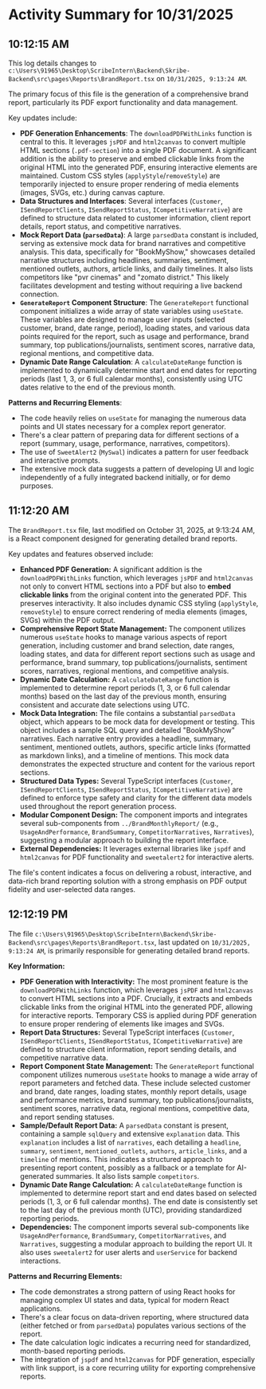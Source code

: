 # Activity Summary for 10/31/2025

## 10:12:15 AM
This log details changes to `c:\Users\91965\Desktop\ScribeIntern\Backend\Skribe-Backend\src\pages\Reports\BrandReport.tsx` on `10/31/2025, 9:13:24 AM`.

The primary focus of this file is the generation of a comprehensive brand report, particularly its PDF export functionality and data management.

Key updates include:

*   **PDF Generation Enhancements**: The `downloadPDFWithLinks` function is central to this. It leverages `jsPDF` and `html2canvas` to convert multiple HTML sections (`.pdf-section`) into a single PDF document. A significant addition is the ability to preserve and embed clickable links from the original HTML into the generated PDF, ensuring interactive elements are maintained. Custom CSS styles (`applyStyle`/`removeStyle`) are temporarily injected to ensure proper rendering of media elements (images, SVGs, etc.) during canvas capture.
*   **Data Structures and Interfaces**: Several interfaces (`Customer`, `ISendReportClients`, `ISendReportStatus`, `ICompetitiveNarrative`) are defined to structure data related to customer information, client report details, report status, and competitive narratives.
*   **Mock Report Data (`parsedData`)**: A large `parsedData` constant is included, serving as extensive mock data for brand narratives and competitive analysis. This data, specifically for "BookMyShow," showcases detailed narrative structures including headlines, summaries, sentiment, mentioned outlets, authors, article links, and daily timelines. It also lists competitors like "pvr cinemas" and "zomato district." This likely facilitates development and testing without requiring a live backend connection.
*   **`GenerateReport` Component Structure**: The `GenerateReport` functional component initializes a wide array of state variables using `useState`. These variables are designed to manage user inputs (selected customer, brand, date range, period), loading states, and various data points required for the report, such as usage and performance, brand summary, top publications/journalists, sentiment scores, narrative data, regional mentions, and competitive data.
*   **Dynamic Date Range Calculation**: A `calculateDateRange` function is implemented to dynamically determine start and end dates for reporting periods (last 1, 3, or 6 full calendar months), consistently using UTC dates relative to the end of the previous month.

**Patterns and Recurring Elements**:
*   The code heavily relies on `useState` for managing the numerous data points and UI states necessary for a complex report generator.
*   There's a clear pattern of preparing data for different sections of a report (summary, usage, performance, narratives, competitors).
*   The use of `SweetAlert2` (`MySwal`) indicates a pattern for user feedback and interactive prompts.
*   The extensive mock data suggests a pattern of developing UI and logic independently of a fully integrated backend initially, or for demo purposes.

## 11:12:20 AM
The `BrandReport.tsx` file, last modified on October 31, 2025, at 9:13:24 AM, is a React component designed for generating detailed brand reports.

Key updates and features observed include:

*   **Enhanced PDF Generation:** A significant addition is the `downloadPDFWithLinks` function, which leverages `jsPDF` and `html2canvas` not only to convert HTML sections into a PDF but also to **embed clickable links** from the original content into the generated PDF. This preserves interactivity. It also includes dynamic CSS styling (`applyStyle`, `removeStyle`) to ensure correct rendering of media elements (images, SVGs) within the PDF output.
*   **Comprehensive Report State Management:** The component utilizes numerous `useState` hooks to manage various aspects of report generation, including customer and brand selection, date ranges, loading states, and data for different report sections such as usage and performance, brand summary, top publications/journalists, sentiment scores, narratives, regional mentions, and competitive analysis.
*   **Dynamic Date Calculation:** A `calculateDateRange` function is implemented to determine report periods (1, 3, or 6 full calendar months) based on the last day of the previous month, ensuring consistent and accurate date selections using UTC.
*   **Mock Data Integration:** The file contains a substantial `parsedData` object, which appears to be mock data for development or testing. This object includes a sample SQL query and detailed "BookMyShow" narratives. Each narrative entry provides a headline, summary, sentiment, mentioned outlets, authors, specific article links (formatted as markdown links), and a timeline of mentions. This mock data demonstrates the expected structure and content for the various report sections.
*   **Structured Data Types:** Several TypeScript interfaces (`Customer`, `ISendReportClients`, `ISendReportStatus`, `ICompetitiveNarrative`) are defined to enforce type safety and clarity for the different data models used throughout the report generation process.
*   **Modular Component Design:** The component imports and integrates several sub-components from `../BrandMonthlyReport/` (e.g., `UsageAndPerformance`, `BrandSummary`, `CompetitorNarratives`, `Narratives`), suggesting a modular approach to building the report interface.
*   **External Dependencies:** It leverages external libraries like `jspdf` and `html2canvas` for PDF functionality and `sweetalert2` for interactive alerts.

The file's content indicates a focus on delivering a robust, interactive, and data-rich brand reporting solution with a strong emphasis on PDF output fidelity and user-selected data ranges.

## 12:12:19 PM
The file `c:\Users\91965\Desktop\ScribeIntern\Backend\Skribe-Backend\src\pages\Reports\BrandReport.tsx`, last updated on `10/31/2025, 9:13:24 AM`, is primarily responsible for generating detailed brand reports.

**Key Information:**

*   **PDF Generation with Interactivity:** The most prominent feature is the `downloadPDFWithLinks` function, which leverages `jsPDF` and `html2canvas` to convert HTML sections into a PDF. Crucially, it extracts and embeds clickable links from the original HTML into the generated PDF, allowing for interactive reports. Temporary CSS is applied during PDF generation to ensure proper rendering of elements like images and SVGs.
*   **Report Data Structures:** Several TypeScript interfaces (`Customer`, `ISendReportClients`, `ISendReportStatus`, `ICompetitiveNarrative`) are defined to structure client information, report sending details, and competitive narrative data.
*   **Report Component State Management:** The `GenerateReport` functional component utilizes numerous `useState` hooks to manage a wide array of report parameters and fetched data. These include selected customer and brand, date ranges, loading states, monthly report details, usage and performance metrics, brand summary, top publications/journalists, sentiment scores, narrative data, regional mentions, competitive data, and report sending statuses.
*   **Sample/Default Report Data:** A `parsedData` constant is present, containing a sample `sqlQuery` and extensive `explanation` data. This `explanation` includes a list of `narratives`, each detailing a `headline`, `summary`, `sentiment`, `mentioned_outlets`, `authors`, `article_links`, and a `timeline` of mentions. This indicates a structured approach to presenting report content, possibly as a fallback or a template for AI-generated summaries. It also lists sample `competitors`.
*   **Dynamic Date Range Calculation:** A `calculateDateRange` function is implemented to determine report start and end dates based on selected periods (1, 3, or 6 full calendar months). The end date is consistently set to the last day of the previous month (UTC), providing standardized reporting periods.
*   **Dependencies:** The component imports several sub-components like `UsageAndPerformance`, `BrandSummary`, `CompetitorNarratives`, and `Narratives`, suggesting a modular approach to building the report UI. It also uses `sweetalert2` for user alerts and `userService` for backend interactions.

**Patterns and Recurring Elements:**

*   The code demonstrates a strong pattern of using React hooks for managing complex UI states and data, typical for modern React applications.
*   There's a clear focus on data-driven reporting, where structured data (either fetched or from `parsedData`) populates various sections of the report.
*   The date calculation logic indicates a recurring need for standardized, month-based reporting periods.
*   The integration of `jspdf` and `html2canvas` for PDF generation, especially with link support, is a core recurring utility for exporting comprehensive reports.